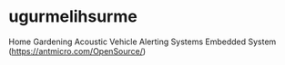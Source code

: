 # ugurmelihsurme
Home Gardening
Acoustic Vehicle Alerting Systems 
Embedded System (https://antmicro.com/OpenSource/)
